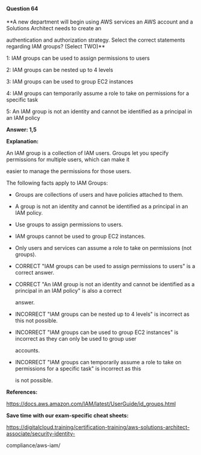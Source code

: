 #### Question  64


**A new department will begin using AWS services an AWS account and a Solutions Architect needs to create an

authentication and authorization strategy. Select the correct statements regarding IAM groups? (Select TWO)**


1: IAM groups can be used to assign permissions to users


2: IAM groups can be nested up to 4 levels


3: IAM groups can be used to group EC2 instances


4: IAM groups can temporarily assume a role to take on permissions for a specific task


5: An IAM group is not an identity and cannot be identified as a principal in an IAM policy


**Answer: 1,5**


**Explanation:**


An IAM group is a collection of IAM users. Groups let you specify permissions for multiple users, which can make it

easier to manage the permissions for those users.


The following facts apply to IAM Groups:


- Groups are collections of users and have policies attached to them.

- A group is not an identity and cannot be identified as a principal in an IAM policy.

- Use groups to assign permissions to users.

- IAM groups cannot be used to group EC2 instances.

- Only users and services can assume a role to take on permissions (not groups).


- CORRECT "IAM groups can be used to assign permissions to users" is a correct answer.


- CORRECT "An IAM group is not an identity and cannot be identified as a principal in an IAM policy" is also a correct

  answer.


- INCORRECT "IAM groups can be nested up to 4 levels" is incorrect as this not possible.


- INCORRECT "IAM groups can be used to group EC2 instances" is incorrect as they can only be used to group user

  accounts.


- INCORRECT "IAM groups can temporarily assume a role to take on permissions for a specific task" is incorrect as this

  is not possible.


**References:**


https://docs.aws.amazon.com/IAM/latest/UserGuide/id_groups.html


**Save time with our exam-specific cheat sheets:**


https://digitalcloud.training/certification-training/aws-solutions-architect-associate/security-identity-

compliance/aws-iam/

